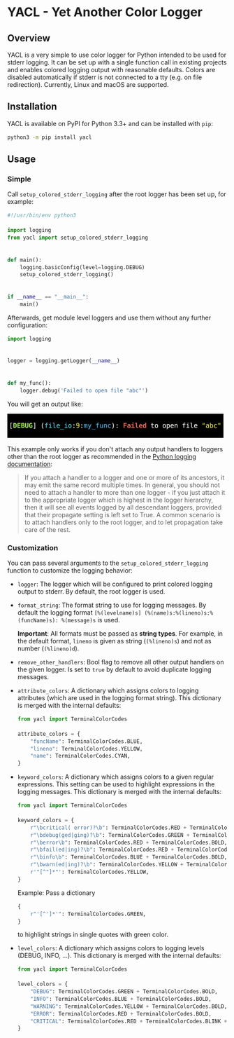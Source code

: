 # YACL - Yet Another Color Logger

## Overview

YACL is a very simple to use color logger for Python intended to be used for stderr logging. It can be set up with a
single function call in existing projects and enables colored logging output with reasonable defaults. Colors are
disabled automatically if stderr is not connected to a tty (e.g. on file redirection). Currently, Linux and macOS are
supported.

## Installation

YACL is available on PyPI for Python 3.3+ and can be installed with `pip`:

```bash
python3 -m pip install yacl
```

## Usage

### Simple

Call ``setup_colored_stderr_logging`` after the root logger has been set up, for example:

```python
#!/usr/bin/env python3

import logging
from yacl import setup_colored_stderr_logging


def main():
    logging.basicConfig(level=logging.DEBUG)
    setup_colored_stderr_logging()


if __name__ == "__main__":
    main()
```

Afterwards, get module level loggers and use them without any further configuration:

```python
import logging


logger = logging.getLogger(__name__)


def my_func():
    logger.debug('Failed to open file "abc"')
```

You will get an output like:

![screenshot_simple](https://raw.githubusercontent.com/IngoHeimbach/yacl/master/simple.png)

This example only works if you don't attach any output handlers to loggers other than the root logger as recommended in
the [Python logging documentation](https://docs.python.org/3/library/logging.html):

> If you attach a handler to a logger and one or more of its ancestors, it may emit the same record multiple times. In
> general, you should not need to attach a handler to more than one logger - if you just attach it to the appropriate
> logger which is highest in the logger hierarchy, then it will see all events logged by all descendant loggers,
> provided that their propagate setting is left set to True. A common scenario is to attach handlers only to the root
> logger, and to let propagation take care of the rest.

### Customization

You can pass several arguments to the `setup_colored_stderr_logging` function to customize the logging behavior:

- `logger`: The logger which will be configured to print colored logging output to stderr. By default, the root logger
  is used.

- `format_string`: The format string to use for logging messages. By default the logging format
  `[%(levelname)s] (%(name)s:%(lineno)s:%(funcName)s): %(message)s` is used.

  **Important**: All formats must be passed as **string types**. For example, in the default format, ``lineno`` is given
  as string (`(%lineno)s`) and not as number (`(%lineno)d`).

- `remove_other_handlers`: Bool flag to remove all other output handlers on the given logger. Is set to `true` by
  default to avoid duplicate logging messages.

- `attribute_colors`: A dictionary which assigns colors to logging attributes (which are used in the logging format
  string). This dictionary is merged with the internal defaults:

  ```python
  from yacl import TerminalColorCodes

  attribute_colors = {
      "funcName": TerminalColorCodes.BLUE,
      "lineno": TerminalColorCodes.YELLOW,
      "name": TerminalColorCodes.CYAN,
  }
  ```

- `keyword_colors`: A dictionary which assigns colors to a given regular expressions. This setting can be used to
  highlight expressions in the logging messages. This dictionary is merged with the internal defaults:

  ```python
  from yacl import TerminalColorCodes

  keyword_colors = {
      r"\bcritical( error)?\b": TerminalColorCodes.RED + TerminalColorCodes.BLINK + TerminalColorCodes.BOLD,
      r"\bdebug(ged|ging)?\b": TerminalColorCodes.GREEN + TerminalColorCodes.BOLD,
      r"\berror\b": TerminalColorCodes.RED + TerminalColorCodes.BOLD,
      r"\bfail(ed|ing)?\b": TerminalColorCodes.RED + TerminalColorCodes.BOLD,
      r"\binfo\b": TerminalColorCodes.BLUE + TerminalColorCodes.BOLD,
      r"\bwarn(ed|ing)?\b": TerminalColorCodes.YELLOW + TerminalColorCodes.BOLD,
      r'"[^"]*"': TerminalColorCodes.YELLOW,
  }
  ```

  Example: Pass a dictionary

  ```python
  {
      r"'[^']*'": TerminalColorCodes.GREEN,
  }
  ```

  to highlight strings in single quotes with green color.

- `level_colors`: A dictionary which assigns colors to logging levels (DEBUG, INFO, ...). This dictionary is merged with
  the internal defaults:

  ```python
  from yacl import TerminalColorCodes

  level_colors = {
      "DEBUG": TerminalColorCodes.GREEN + TerminalColorCodes.BOLD,
      "INFO": TerminalColorCodes.BLUE + TerminalColorCodes.BOLD,
      "WARNING": TerminalColorCodes.YELLOW + TerminalColorCodes.BOLD,
      "ERROR": TerminalColorCodes.RED + TerminalColorCodes.BOLD,
      "CRITICAL": TerminalColorCodes.RED + TerminalColorCodes.BLINK + TerminalColorCodes.BOLD,
  }
  ```
